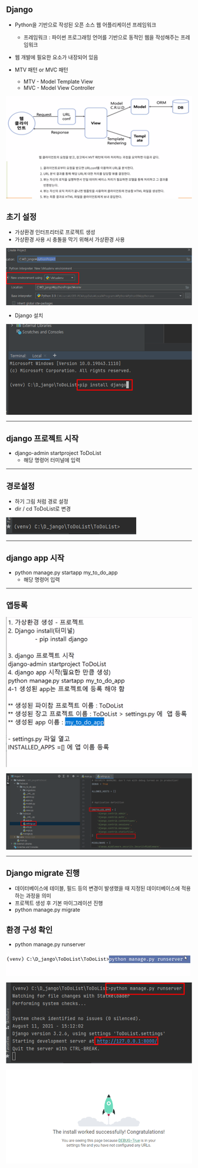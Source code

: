 ## Django

- Python을 기반으로 작성된 오픈 소스 웹 어플리케이션 프레임워크
  - 프레임워크 : 파이썬  프로그래밍 언어를 기반으로 동적인 웹을 작성해주는 프레임워크

- 웹 개발에 필요한 요소가 내장되어 있음
- MTV 패턴 or MVC 패턴
  - MTV - Model Template View
  - MVC - Model View Controller

![image-20210811142124187](picture/image-20210811142124187.png)



## 초기 설정

- 가상환경 인터프리터로 프로젝트 생성
- 가상환경 사용 시 충돌을 막기 위해서 가상환경 사용

![image-20210811143206490](picture/image-20210811143206490.png)



- Django 설치

![image-20210811143423847](picture/image-20210811143423847.png)

---



## django 프로젝트 시작

- django-admin startproject ToDoList
  - 해당 명령어 터미널에 입력

---



## 경로설정

- 하기 그림 처럼 경로 설정
- dir / cd ToDoList로 변경

![image-20210811145344516](picture/image-20210811145344516.png)

---



## django app 시작

- python manage.py startapp my_to_do_app 
  - 해당 명령어 입력

---



## 앱등록

![image-20210811150526078](picture/image-20210811150526078.png)

![image-20210811150355184](picture/image-20210811150355184.png)



---



## Django migrate 진행

- 데이터베이스에 테이블, 필드 등의 변경이 발생했을 때 지정된 데이터베이스에 적용하는 과정을 의미
- 프로젝트 생성 후 기본 마이그레이션 진행
- python manage.py migrate



## 환경 구성 확인

- python manage.py runserver

![image-20210811151132868](picture/image-20210811151132868.png)

![image-20210811151245618](picture/image-20210811151245618.png)

![image-20210811151255007](picture/image-20210811151255007.png)